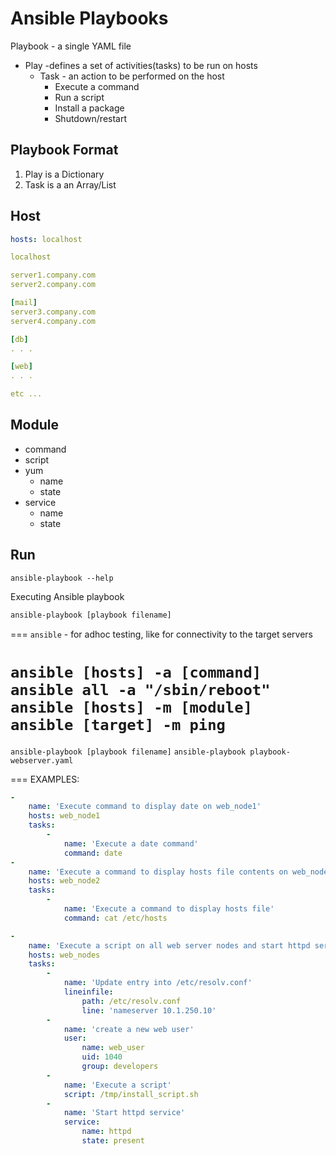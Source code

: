 # Ansible Playbooks

Playbook - a single YAML file

- Play -defines a set of activities(tasks) to be run on hosts
  - Task - an action to be performed on the host
    - Execute a command
    - Run a script
    - Install a package
    - Shutdown/restart

## Playbook Format

1. Play is a Dictionary
2. Task is a an Array/List

## Host

```yaml title="playbook.yml"
hosts: localhost
```

```yaml title="inventory"
localhost

server1.company.com
server2.company.com

[mail]
server3.company.com
server4.company.com

[db]
. . .

[web]
. . .

etc ...
```

## Module

- command
- script
- yum
  - name
  - state
- service
  - name
  - state

## Run

`ansible-playbook --help`

Executing Ansible playbook

```bash title="syntax"
ansible-playbook [playbook filename]
```

===
`ansible` - for adhoc testing, like for connectivity to the target servers

`ansible [hosts] -a [command]`  
`ansible all -a "/sbin/reboot"`  
`ansible [hosts] -m [module]`  
`ansible [target] -m ping`  
===

`ansible-playbook [playbook filename]`
`ansible-playbook playbook-webserver.yaml`

===
EXAMPLES:  

```yaml
-
    name: 'Execute command to display date on web_node1'
    hosts: web_node1
    tasks:
        -
            name: 'Execute a date command'
            command: date
-
    name: 'Execute a command to display hosts file contents on web_node2'
    hosts: web_node2
    tasks:
        -
            name: 'Execute a command to display hosts file'
            command: cat /etc/hosts

```

```yaml
-
    name: 'Execute a script on all web server nodes and start httpd service'
    hosts: web_nodes
    tasks:
        -
            name: 'Update entry into /etc/resolv.conf'
            lineinfile:
                path: /etc/resolv.conf
                line: 'nameserver 10.1.250.10'
        -
            name: 'create a new web user'
            user:
                name: web_user
                uid: 1040
                group: developers
        -
            name: 'Execute a script'
            script: /tmp/install_script.sh
        -
            name: 'Start httpd service'
            service:
                name: httpd
                state: present
```